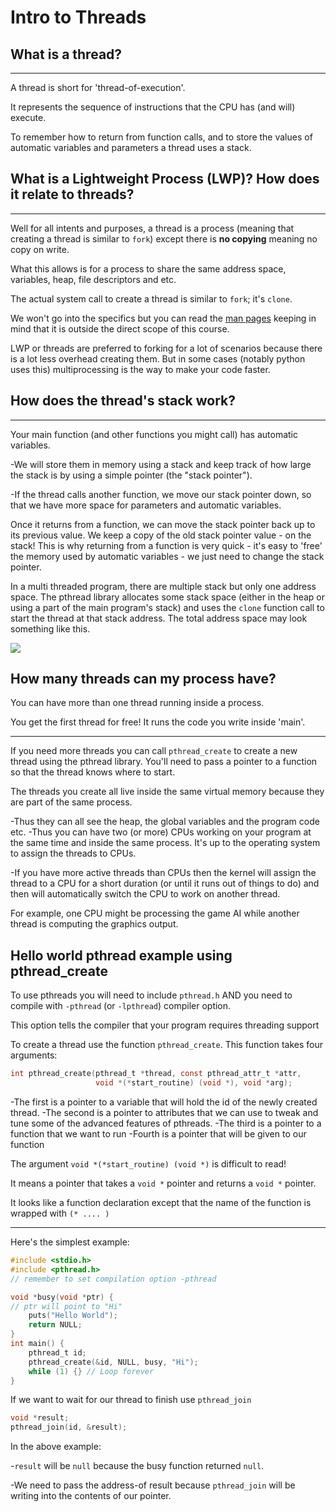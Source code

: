 # Intro to Threads

## What is a thread?

----

A thread is short for 'thread-of-execution'. 

It represents the sequence of instructions that the CPU has (and will) execute. 

To remember how to return from function calls, and to store the values of automatic variables and  parameters a thread uses a stack.


## What is a Lightweight Process (LWP)? How does it relate to threads?

----


Well for all intents and purposes, a thread is a process (meaning that creating a thread is similar to `fork`) except there is **no copying** meaning no copy on write. 

What this allows is for a process to share the same address space, variables, heap, file descriptors and etc.

The actual system call to create a thread is similar to `fork`; it's `clone`. 

We won't go into the specifics but you can read the [man pages](http://man7.org/linux/man-pages/man2/clone.2.html) keeping in mind that it is outside the direct scope of this course.

LWP or threads are preferred to forking for a lot of scenarios because there is a lot less overhead creating them. 
But in some cases (notably python uses this) multiprocessing is the way to make your code faster.

## How does the thread's stack work?

----

Your main function (and other functions you might call) has automatic variables. 

-We will store them in memory using a stack and keep track of how large the stack is by using a simple pointer (the "stack pointer"). 

-If the thread calls another function, we move our stack pointer down, so
 that we have more space for parameters and automatic variables. 

Once it returns from a function, we can move the stack pointer back up to
 its previous value. We keep a copy of the old stack pointer value - on the stack! 
 This is why returning from a function is very quick - it's easy to 'free' the memory used by automatic variables - we just need to change the stack pointer.

In a multi threaded program, there are multiple stack but only one address space. The pthread library allocates some stack space (either in the heap or using a part of the main program's stack) and uses the `clone` function call to start the thread at that stack address. The total address space may look something like this.

![](https://i.imgur.com/ac2QDwu.png)

## How many threads can my process have?

You can have more than one thread running inside a process. 

You get the first thread for free! It runs the code you write inside 'main'. 

----

If you need more threads you can call `pthread_create` to create a new thread using the pthread library. 
You'll need to pass a pointer to a function so that the thread knows where to start.

The threads you create all live inside the same virtual memory because they are part of the same process. 

-Thus they can all see the heap, the global variables and the program code etc. 
-Thus you can have two (or more) CPUs working on your program at the same time and inside the same process. 
It's up to the operating system to assign the threads to CPUs. 

-If you have more active threads than CPUs then the kernel will assign the
thread to a CPU for a short duration (or until it runs out of things to do) and 
then will automatically switch the CPU to work on another thread. 

For example, one CPU might be processing the game AI while another thread is computing the graphics output.

## Hello world pthread example using pthread_create 

To use pthreads you will need to include `pthread.h` AND you need to compile with `-pthread` (or `-lpthread`) compiler option. 

This option tells the compiler that your program requires threading support

To create a thread use the function `pthread_create`. This function takes four arguments:
```C
int pthread_create(pthread_t *thread, const pthread_attr_t *attr,
                   void *(*start_routine) (void *), void *arg);
```

-The first is a pointer to a variable that will hold the id of the newly created thread.
-The second is a pointer to attributes that we can use to tweak and tune some of the advanced features of pthreads.
-The third is a pointer to a function that we want to run
-Fourth is a pointer that will be given to our function

The argument `void *(*start_routine) (void *)` is difficult to read! 

It means a pointer that takes a `void *` pointer and returns a `void *` pointer. 

It looks like a function declaration except that the name of the function is wrapped with `(* .... )`

----

Here's the simplest example:
```C
#include <stdio.h>
#include <pthread.h>
// remember to set compilation option -pthread

void *busy(void *ptr) {
// ptr will point to "Hi"
    puts("Hello World");
    return NULL;
}
int main() {
    pthread_t id;
    pthread_create(&id, NULL, busy, "Hi");
    while (1) {} // Loop forever
}
```
If we want to wait for our thread to finish use `pthread_join`
```C
void *result;
pthread_join(id, &result);
```

In the above example:

-`result` will be `null` because the busy function returned `null`.

-We need to pass the address-of result because `pthread_join` will be writing
 into the contents of our pointer.
